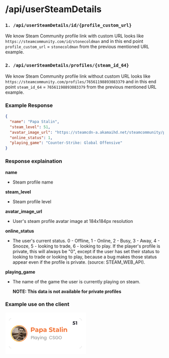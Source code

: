 # /api/userSteamDetails

### `1. /api/userSteamDetails/id/{profile_custom_url}`

We know Steam Community profile link with custom URL looks like `https://steamcommunity.com/id/stonecoldman` and in this end point `profile_custom_url` = `stonecoldman` from the previous mentioned URL example.

### `2. /api/userSteamDetails/profiles/{steam_id_64}`

We know Steam Community profile link without custom URL looks like `https://steamcommunity.com/profiles/76561198893083379` and in this end point `steam_id_64` = `76561198893083379` from the previous mentioned URL example.

### Example Response

```json
{
  "name": "Papa Stalin",
  "steam_level": 51,
  "avatar_image_url": "https://steamcdn-a.akamaihd.net/steamcommunity/public/images/avatars/63/630df3a759d8a2e56d1141138fac4ce20f26f347_full.jpg",
  "online_status": 1,
  "playing_game": "Counter-Strike: Global Offensive"
}
```

### Response explaination

**name**

- Steam profile name

**steam_level**

- Steam profile level

**avatar_image_url**

- User's steam profile avatar image at 184x184px resolution

**online_status**

- The user's current status. 0 - Offline, 1 - Online, 2 - Busy, 3 - Away, 4 - Snooze, 5 - looking to trade, 6 - looking to play. If the player's profile is private, this will always be "0", except if the user has set their status to looking to trade or looking to play, because a bug makes those status appear even if the profile is private. (source: STEAM_WEB_API).

**playing_game**

- The name of the game the user is currently playing on steam.

  **NOTE: This data is not available for private profiles**

### Example use on the client

<img src="./images/sidebar_profile_card.png">
